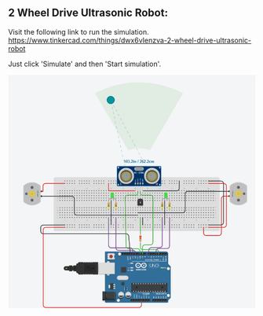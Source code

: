 ## 2 Wheel Drive Ultrasonic Robot:

Visit the following link to run the simulation. 
https://www.tinkercad.com/things/dwx6vIenzva-2-wheel-drive-ultrasonic-robot

Just click 'Simulate' and then 'Start simulation'.

![Image description](ultrasonic.png)

